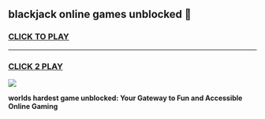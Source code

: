 
## blackjack online games unblocked 👋
<h3>
<a href="https://premium.freeplayer.one?title=blackjack_online_games_unblocked&ref=13F">CLICK TO PLAY</a></h3>
<hr>

<h3>
<a href="https://premium.freeplayer.one?title=blackjack_online_games_unblocked&ref=13F">CLICK 2 PLAY</a>
  
</h3>

<a href="https://premium.freeplayer.one?title=blackjack_online_games_unblocked&ref=12F/"><img src="https://clearcache.store/games.png"></a>


**worlds hardest game unblocked: Your Gateway to Fun and Accessible Online Gaming**

